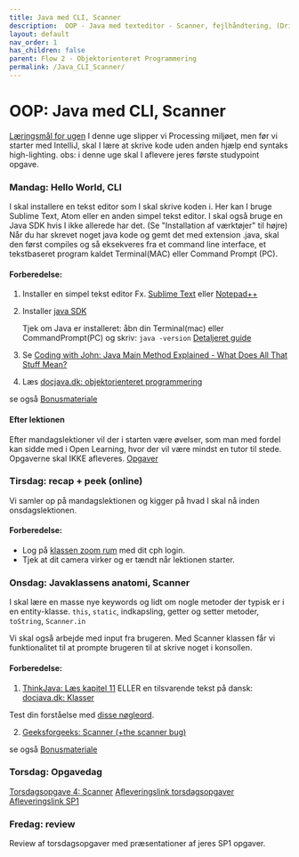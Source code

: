 ```yaml
---
title: Java med CLI, Scanner
description:  OOP - Java med texteditor - Scanner, fejlhåndtering, (Drinksmenu/TextUI)
layout: default
nav_order: 1
has_children: false
parent: Flow 2 - Objektorienteret Programmering
permalink: /Java_CLI_Scanner/
---
```


# OOP: Java med CLI, Scanner

[Læringsmål for ugen](./learningobjectives.md)
I denne uge slipper vi Processing miljøet, men før vi starter med IntelliJ, skal I lære at skrive kode uden anden hjælp end syntaks high-lighting.
obs: i denne uge skal I aflevere jeres første studypoint opgave. 
### Mandag: Hello World, CLI 
I skal installere en tekst editor som I skal skrive koden i.
Her kan I bruge Sublime Text, Atom eller en anden simpel tekst editor. I skal også bruge en Java SDK hvis I ikke allerede har det. (Se "Installation af værktøjer" til højre)
Når du har skrevet noget java kode og gemt det med extension .java, skal den først compiles og så eksekveres fra et command line interface, et tekstbaseret program kaldet Terminal(MAC) eller Command Prompt (PC).

#### Forberedelse:
1. Installer en simpel tekst editor Fx.  [Sublime Text](https://www.sublimetext.com/) eller [Notepad++](https://notepad-plus-plus.org/downloads/)


2. Installer [java SDK](https://www.openlogic.com/openjdk-downloads?field_java_parent_version_target_id=406&field_operating_system_target_id=All&field_architecture_target_id=All&field_java_package_target_id=All)
   
   Tjek om Java er installeret: åbn din Terminal(mac) eller CommandPrompt(PC) og skriv:
   ```java -version```
   [Detaljeret guide ](../../guides/helloworldCLi.pdf)


3. Se [Coding with John: Java Main Method Explained - What Does All That Stuff Mean? ](https://youtube.com/watch?t=1&v=P-_Nzi_mCRo?si=4awCCOTDh_U2eCh0)


4. Læs [docjava.dk: objektorienteret programmering](http://www.docjava.dk/objektorienteret_programmering/oop.htm)



se også [Bonusmateriale](./resources.md)

#### Efter lektionen
Efter mandagslektioner vil der i starten være øvelser, som man med fordel kan sidde med i Open Learning, hvor der vil være mindst en tutor til stede. Opgaverne skal IKKE afleveres.
[Opgaver](https://github.com/Dat1Cphbusiness/Mandagsopgaver/blob/main/4.md)


### Tirsdag: recap + peek (online)
Vi samler op på mandagslektionen og kigger på hvad I skal nå inden onsdagslektionen.

#### Forberedelse:
- Log på [klassen zoom rum](https://cphbusiness.zoom.us/j/66755584856?pwd=RDRqZjBqSXBsTlR0QjRsTXh0UEFTUT09)  med dit cph login.
- Tjek at dit camera virker og er tændt når lektionen starter.

### Onsdag: Javaklassens anatomi, Scanner
I skal lære en masse nye keywords og lidt om nogle metoder der typisk er i en entity-klasse.
```this```, ```static```, indkapsling, getter og setter metoder, ```toString```, ```Scanner.in```

Vi skal også arbejde med input fra brugeren. Med Scanner klassen får vi funktionalitet til at prompte brugeren til at skrive noget i konsollen.

#### Forberedelse:

1. [ThinkJava: Læs kapitel 11](https://greenteapress.com/thinkjava6/thinkjava.pdf)
   ELLER en tilsvarende tekst på dansk: [docjava.dk: Klasser](http://www.docjava.dk/objektorienteret_programmering/klasser/klasser.htm)

Test din forståelse med [disse nøgleord](./resources.md).

2. [Geeksforgeeks: Scanner (+the scanner bug)](https://www.geeksforgeeks.org/scanner-class-in-java/)


se også [Bonusmateriale](./resources.md)




### Torsdag: Opgavedag
[Torsdagsopgave 4: Scanner](https://github.com/Dat1Cphbusiness/Torsdagsopgaver-4---Scanner)
[Afleveringslink torsdagsopgaver](https://cphbusiness.mrooms.net/mod/assign/view.php?id=765990)
[Afleveringslink SP1](https://cphbusiness.mrooms.net/mod/assign/view.php?id=766002)

### Fredag: review
Review af torsdagsopgaver med præsentationer af jeres SP1 opgaver.